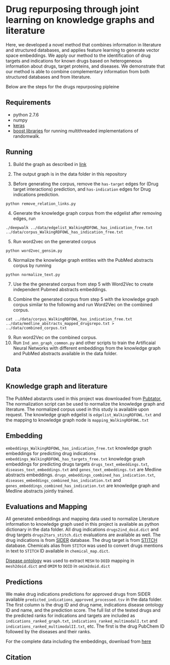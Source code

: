 # Drug repurposing through joint learning on knowledge graphs and literature

Here, we developed a novel method that combines
  information in literature and structured databases, and applies
  feature learning to generate vector space embeddings. We apply our
  method to the identification of drug targets and indications for
  known drugs based on heterogeneous information about drugs, target
  proteins, and diseases.  We demonstrate that our method is able to
  combine complementary information from both structured databases and
  from literature.

Below are the steps for the drugs repurposing pipleine

## Requirements
* python 2.7.6
* numpy 
* [keras](https://keras.io/)
* [boost libraries](https://www.boost.org/) for running multithreaded implementations of randomwalk.


## Running

1. Build the graph as described in [link](https://academic.oup.com/bioinformatics/article/3760100/Neuro-symbolic-representation-learning-on)

2. The output graph is in the data folder in this repository

3. Before generating the corpus, remove the `has-target` edges for (Drug target interactions) prediction, and `has-indication` edges for Drug indications prediction.

~~~~
python remove_relation_links.py
~~~~
4. Generate the knowledge graph corpus from the edgelist after removing edges, run

~~~~
./deepwalk ../data/edgelist_WalkingRDFOWL_has_indication_free.txt ../data/corpus_WalkingRDFOWL_has_indication_free.txt
~~~~

5. Run word2vec on the generated corpus
~~~~
python word2vec_gensim.py
~~~~

6. Normalize the knowledge graph entities with the PubMed abstracts corpus by running
~~~~
python normalize_text.py
~~~~
7. Use the the generated corpus from step 5 with Word2Vec to create independent Pubmed abstracts embeddings. 

8. Combine the generated corpus from step 5 with the knowledge graph corpus similar to the following and run Word2Vec on the combined corpus.

~~~~
cat ../data/corpus_WalkingRDFOWL_has_indication_free.txt ../data/medline_abstracts_mapped_drugsrepo.txt > ../data/combined_corpus.txt
~~~~
9. Run word2Vec on the combined corpus.
10. Run `Ind_ann_graph_common.py` and other scripts to train the Artificaial Neural Networks with different embeddings from the knowledge graph and PubMed abstracts available in the data folder.

## Data
## Knowledge graph and literature
The PubMed abstarcts used in this project was downloaded from [Pubtator](ftp://ftp.ncbi.nlm.nih.gov/pub/lu/PubTator/), The normalization script can be used to normalize the knowledge graph and literature. The normalized corpus used in this study is available upon request. 
The knowledge graph edgelist is `edgelist_WalkingRDFOWL.txt` and the mapping to knowledge graph node is `mapping_WalkingRDFOWL.txt`

## Embedding
`embeddings_WalkingRDFOWL_has_indication_free.txt` knowledge graph embeddings for predicting drug indications
`embeddings_WalkingRDFOWL_has_targets_free.txt` knowledge graph embeddings for predicting drugs targets 
`drugs_text_embeddings.txt`, `diseases_text_embeddings.txt` and `genes_text_embeddings.txt` are Medline abstracts embeddings.
`drugs_embeddings_combined_has_indication.txt`, `diseases_embeddings_combined_has_indication.txt` and `genes_embeddings_combined_has_indication.txt` are knowledge graph and Medline abstracts jointly trained.
## Evaluations and Mapping
  All generated embeddings and mapping data used to normalize Literature information to knowledge graph used in this project is available as python dictionary in the data folder. All drug indications `drugs2ind_doid.dict` and drug targets `drugs2tars_stitch.dict` evaluations are available as well.
The drug indications is from [SIDER](http://sideeffects.embl.de/) database. The drug target is from [STITCH](http://stitch.embl.de/) database. Chemicals alias from `STITCH` was used to convert drugs mentions in text to `STITCH` ID available in `chemical_map.dict`.

[Disease ontology](http://www.obofoundry.org/ontology/doid.html) was used to extract `MESH` to `DOID` mapping in `mesh2doid.dict` and `OMIM` to `DOID` in `omim2doid.dict`

## Predictions
We make drug indications predictions for approved drugs from SIDER available `predicted_indications_approved_processed.tsv` in the data folder.
The first column is the drug ID and drug name, indications disease ontology ID and name, and the prediction score. The full list of the tested drugs and the predicted ranks for indications and targets are included as `indications_ranked_graph.txt`, `indications_ranked_multimodalI.txt` and `indications_ranked_multimodalII.txt`, etc.
The first is the drug PubChem ID followed by the diseases and their ranks.

For the complete data including the embeddings, download from [here](http://bio2vec.net/data/drug-embeddings/)

## Citation 


